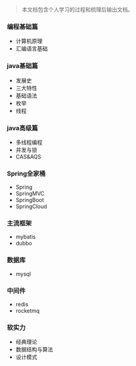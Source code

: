 
>本文档包含个人学习的过程和梳理后输出文档。

### 编程基础篇

- 计算机原理
- 汇编语言基础

### java基础篇

- 发展史
- 三大特性
- 基础语法
- 枚举
- 线程

### java高级篇

- 多线程编程
- 并发与锁
- CAS&AQS

### Spring全家桶

- Spring
- SpringMVC
- SpringBoot
- SpringCloud

### 主流框架

- mybatis
- dubbo

### 数据库

- mysql

### 中间件

- redis
- rocketmq

### 软实力

- 经典理论
- 数据结构与算法
- 设计模式